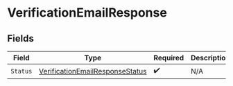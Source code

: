 # VerificationEmailResponse


## Fields

| Field                                                                                     | Type                                                                                      | Required                                                                                  | Description                                                                               |
| ----------------------------------------------------------------------------------------- | ----------------------------------------------------------------------------------------- | ----------------------------------------------------------------------------------------- | ----------------------------------------------------------------------------------------- |
| `Status`                                                                                  | [VerificationEmailResponseStatus](../../models/shared/VerificationEmailResponseStatus.md) | :heavy_check_mark:                                                                        | N/A                                                                                       |